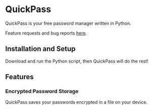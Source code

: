 # QuickPass
QuickPass is your free password manager written in Python.

Feature requests and bug reports [here](https://github.com/HeyBilly9/QuickPass/issues/new).
## Installation and Setup
Download and run the Python script, then QuickPass will do the rest!
## Features
### Encrypted Password Storage
QuickPass saves your passwords encrypted in a file on your device.
